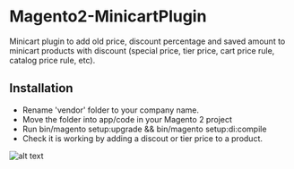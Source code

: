# Magento2-MinicartPlugin
Minicart plugin to add old price, discount percentage and saved amount to minicart products with discount (special price, tier price, cart price rule, catalog price rule, etc). 

## Installation 
- Rename 'vendor' folder to your company name. 
- Move the folder into app/code in your Magento 2 project
- Run bin/magento setup:upgrade && bin/magento setup:di:compile
- Check it is working by adding a discout or tier price to a product. 

![alt text](https://github.com/diegodominguez3/Magento2-MinicartPlugin/blob/master/m2minicartplugin.jpg)

